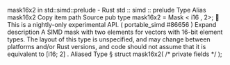mask16x2 in std::simd::prelude - Rust
std
::
simd
::
prelude
Type Alias
mask16x2
Copy item path
Source
pub type mask16x2 =
Mask
<
i16
, 2>;
🔬
This is a nightly-only experimental API. (
portable_simd
#86656
)
Expand description
A SIMD mask with two elements for vectors with 16-bit element types.
The layout of this type is unspecified, and may change between platforms and/or Rust versions, and code should not assume that it is equivalent to
[i16; 2]
.
Aliased Type
§
struct mask16x2(
/* private fields */
);